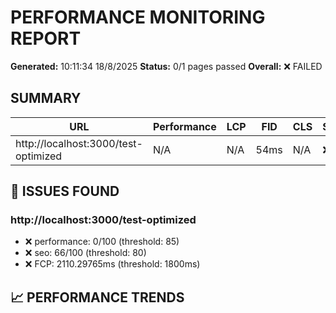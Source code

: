 # PERFORMANCE MONITORING REPORT

**Generated:** 10:11:34 18/8/2025
**Status:** 0/1 pages passed
**Overall:** ❌ FAILED

## SUMMARY

| URL | Performance | LCP | FID | CLS | Status |
|-----|-------------|-----|-----|-----|--------|
| http://localhost:3000/test-optimized | N/A | N/A | 54ms | N/A | ❌ |

## 🚨 ISSUES FOUND

### http://localhost:3000/test-optimized
- ❌ performance: 0/100 (threshold: 85)
- ❌ seo: 66/100 (threshold: 80)
- ❌ FCP: 2110.29765ms (threshold: 1800ms)

## 📈 PERFORMANCE TRENDS

